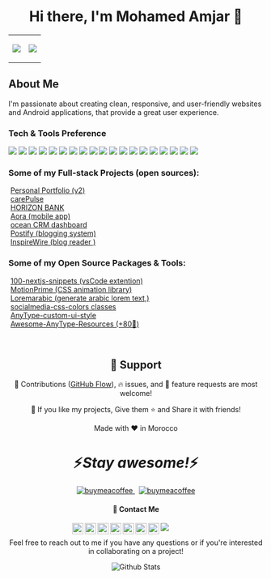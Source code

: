 

<h1 align="center" >Hi there, I'm Mohamed Amjar 👋 </h1> 
<table align="center" >
 <row>
  <td>
   
   <p align="center"><img src="https://github-readme-stats.vercel.app/api?username=amjarmed&show_icons=true&theme=radical"/> </p>
  </td>
  <td>

 <p align="center"> <img src="https://github-readme-stats.vercel.app/api/top-langs/?username=amjarmed&layout=compact&theme=tokyonight"/> </p> </td>
 </row>
</table>




## About Me

 I'm passionate about creating clean, responsive, and user-friendly websites and Android applications, that provide a great user experience.

### Tech & Tools Preference

<p align="center">
  <!-- For more icons please follow  https://github.com/MikeCodesDotNET/ColoredBadges -->
<!--  https://ileriayo.github.io/markdown-badges/ -->

<img src = "https://img.shields.io/badge/-HTML5-E34F26?style=flat&logo=html5&logoColor=white"> <img src = "https://img.shields.io/badge/-CSS3-1572B6?style=flat&logo=css3&logoColor=white">
<img src="https://img.shields.io/badge/-Bootstrap-563D7C?style=flat&logo=bootstrap&logoColor=white">
<img src="https://img.shields.io/badge/-JavaScript-eed718?style=flat&logo=javascript&logoColor=ffffff">
<img src="https://img.shields.io/badge/-Sass-cc6699?style=flat&logo=sass&logoColor=ffffff">
<img src="https://img.shields.io/badge/-React-000000?style=flat&logo=react&logoColor=00c8ff">
<img src="https://img.shields.io/badge/-MongoDB-4DB33D?style=flat&logo=mongodb&logoColor=FFFFFF">
<img src="https://img.shields.io/badge/-GraphQL-e535ab?style=flat&logo=graphql&logoColor=FFFFFF">
<img src="https://img.shields.io/badge/-MySQL-F29111?style=flat&logo=mysql&logoColor=FFFFFF">
<img src="https://img.shields.io/badge/-Express.js-787878?style=flat">
<img src="https://img.shields.io/badge/-Node.js-3C873A?style=flat&logo=Node.js&logoColor=white">
<img src="https://img.shields.io/badge/-Firebase-FFA611?style=flat&logo=firebase&logoColor=FFFFFF">
<img src="http://img.shields.io/badge/-Google%20Cloud%20Platform-4285F4?style=flat&logo=google%20cloud&logoColor=white">
<img src="https://img.shields.io/badge/-Progressive Web Apps-5A0FC8?style=flat">
<img src="http://img.shields.io/badge/-Git-F1502F?style=flat&logo=git&logoColor=FFFFFF">
<img src="http://img.shields.io/badge/-Github-000000?style=flat&logo=github&logoColor=FFFFFF">
<img src="http://img.shields.io/badge/-VS%20Code-007ACC?style=flat&logo=visual%20studio%20code&logoColor=white">
<img src="http://img.shields.io/badge/-Heroku-430098?style=flat&logo=heroku&logoColor=white">
<img src="http://img.shields.io/badge/-Vercel-black?style=flat&logo=vercel&logoColor=white">

</p> 

### Some of my Full-stack Projects (open sources):
 <a href="https://www.amjarmed.com/" style="vertical-align:top; margin:4px"> Personal Portfolio (v2)</a><br />
 <a href="https://github.com/amjarmed/care-pulse" style="vertical-align:top; margin:4px"> carePulse</a><br />
 <a href="https://github.com/amjarmed/jsm-banking" style="vertical-align:top; margin:4px"> HORIZON BANK</a><br />
 <a href="https://github.com/amjarmed/aora-react-native-app" style="vertical-align:top; margin:4px"> Aora (mobile app)</a><br />
 <a href="https://github.com/amjarmed/ocean-crm-dashboard" style="vertical-align:top; margin:4px"> ocean CRM dashboard</a><br />
 <a href="https://github.com/amjarmed/nextjs-sanity-blog" style="vertical-align:top; margin:4px"> Postify (blogging system)</a><br />
 <a href="https://github.com/amjarmed/nextjs-project-blog-posts-api" style="vertical-align:top; margin:4px"> InspireWire (blog reader )</a><br />
 
### Some of my Open Source Packages & Tools:
 <a href="https://github.com/amjarmed/100-nextjs-snippets" style="vertical-align:top; margin:4px"> 100-nextjs-snippets (vsCode extention)</a><br />
 <a href="https://github.com/amjarmed/MotionPrime" style="vertical-align:top; margin:4px"> MotionPrime (CSS animation library)</a><br />
 <a href="https://github.com/amjarmed/loremarabic" style="vertical-align:top; margin:4px"> Loremarabic (generate arabic lorem text,)</a><br />
 <a href="https://github.com/amjarmed/socialmedia-css-colors" style="vertical-align:top; margin:4px"> socialmedia-css-colors classes</a><br />
 <a href="https://github.com/amjarmed/AnyType-custom-ui-style" style="vertical-align:top; margin:4px"> AnyType-custom-ui-style</a><br />
 <a href="https://github.com/amjarmed/Awesome-AnyType-Resources" style="vertical-align:top; margin:4px"> Awesome-AnyType-Resources (+80🌟)</a><br />

<br />

<h2 align="center">🤝 Support</h2>

<p align="center">🎀 Contributions (<a href="https://guides.github.com/introduction/flow" title="GitHub flow">GitHub Flow</a>), 🔥 issues, and 🥮 feature requests are most welcome!</p>

<p align="center">💙 If you like my projects, Give them ⭐ and Share it with friends!</p>
</p>

<p align="center">Made with ❤️ in Morocco</p>

<p align="center"> <h1 align='center'>⚡️<i>Stay awesome!</i>⚡️</h1> </p>
<p align="center">
 <a href="https://www.buymeacoffee.com/amjarmed" style="vertical-align:top; margin:4px">
  <img src="https://www.buymeacoffee.com/assets/img/custom_images/orange_img.png" alt="buymeacoffee" > 
 </a>
   <a href="https://www.paypal.com/cgi-bin/webscr?cmd=_s-xclick&hosted_button_id=9V8PY22DDXMVC" style="vertical-align:top; margin:4px">
  <img src="https://www.paypalobjects.com/en_US/i/btn/btn_subscribe_LG.gif" alt="buymeacoffee" /> 
 </a> 

</p>
<h4 align="center"> 📨 Contact Me </h4>
<p align="center" style="width:50%; margin:auto"> 
<a href="https://twitter.com/amjarmed">
  <img align="left" alt="Mohamed Amjar| Twitter" width="22px" src="https://cdn.jsdelivr.net/npm/simple-icons@v3/icons/twitter.svg" />
</a>
<a href="https://www.linkedin.com/in/amjarmed/">
  <img align="left" alt="Linkedin" width="22px" src="https://cdn.jsdelivr.net/npm/simple-icons@v3/icons/linkedin.svg" />
</a>
<a href="https://t.me/amjarmed">
  <img align="left" alt="Telegram" width="22px" src="https://cdn.jsdelivr.net/npm/simple-icons@v3/icons/telegram.svg" />
</a>
<a href="https://www.instagram.com/amjarmed/">
  <img align="left" alt="Instagram" width="22px" src="https://cdn.jsdelivr.net/npm/simple-icons@v3/icons/instagram.svg" />
</a>
<a href="https://www.reddit.com/user/amjarmed/">
  <img align="left" alt=" Reddit" width="22px" src="https://cdn.jsdelivr.net/npm/simple-icons@v3/icons/reddit.svg" />
</a>
<a href="https://leetcode.com/amjarmed/" style="color:white">
  <img align="left" alt="Leetcode" width="22px" src="https://cdn.jsdelivr.net/npm/simple-icons@v3/icons/leetcode.svg" />
</a>
<a href="https://www.codechef.com/users/amjarmed">
  <img align="left" alt=" Codechef" width="22px" src="https://cdn.jsdelivr.net/npm/simple-icons@v3/icons/codechef.svg" />
</a>

![](https://visitor-badge.glitch.me/badge?page_id=8bithemant.8bithemant)


</p>
<p align="center">
Feel free to reach out to me if you have any questions or if you're interested in collaborating on a project!
</p>




<p align="center">
        <img src="https://raw.githubusercontent.com/mayhemantt/mayhemantt/Update/svg/Bottom.svg" alt="Github Stats" />
</p>
